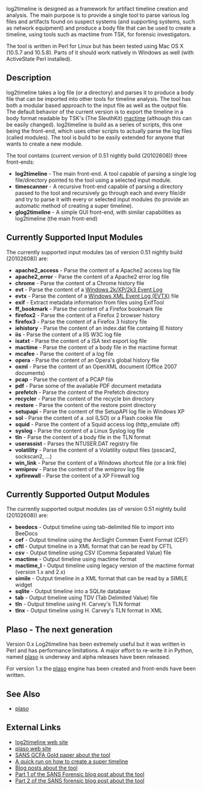 log2timeline is designed as a framework for artifact timeline creation
and analysis. The main purpose is to provide a single tool to parse
various log files and artifacts found on suspect systems (and supporting
systems, such as network equipment) and produce a body file that can be
used to create a timeline, using tools such as mactime from TSK, for
forensic investigators.

The tool is written in Perl for Linux but has been tested using Mac OS X
(10.5.7 and 10.5.8). Parts of it should work natively in Windows as well
(with ActiveState Perl installed).

## Description

log2timeline takes a log file (or a directory) and parses it to produce
a body file that can be imported into other tools for timeline analysis.
The tool has both a modular based approach to the input file as well as
the output file. The default behavior of the current version is to
export the timeline in a body format readable by TSK's (The SleuthKit)
[mactime](http://wiki.sleuthkit.org/index.php?title=Body_file) (although
this can be easily changed). log2timeline is build as a series of
scripts, this one being the front-end, which uses other scripts to
actually parse the log files (called modules). The tool is build to be
easily extended for anyone that wants to create a new module.

The tool contains (current version of 0.51 nightly build (20102608))
three front-ends:

- **log2timeline** - The main front-end. A tool capable of parsing a
  single log file/directory pointed to the tool using a selected input
  module.
- **timescanner** - A recursive front-end capable of parsing a directory
  passed to the tool and recursively go through each and every file/dir
  and try to parse it with every or selected input modules (to provide
  an automatic method of creating a super timeline).
- **glog2timeline** - A simple GUI front-end, with similar capabilities
  as log2timeline (the main front-end)

## Currently Supported Input Modules

The currently supported input modules (as of version 0.51 nightly build
(20102608)) are:

- **apache2_access** - Parse the content of a Apache2 access log file
- **apache2_error** - Parse the content of a Apache2 error log file
- **chrome** - Parse the content of a Chrome history file
- **evt** - Parse the content of a [Windows 2k/XP/2k3 Event
  Log](Windows_Event_Log_(EVT) "wikilink")
- **evtx** - Parse the content of a [Windows XML Event Log
  (EVTX)](Windows_XML_Event_Log_(EVTX) "wikilink") file
- **exif** - Extract metadata information from files using ExifTool
- **ff_bookmark** - Parse the content of a Firefox bookmark file
- **firefox2** - Parse the content of a Firefox 2 browser history
- **firefox3** - Parse the content of a Firefox 3 history file
- **iehistory** - Parse the content of an index.dat file containg IE
  history
- **iis** - Parse the content of a IIS W3C log file
- **isatxt** - Parse the content of a ISA text export log file
- **mactime** - Parse the content of a body file in the mactime format
- **mcafee** - Parse the content of a log file
- **opera** - Parse the content of an Opera's global history file
- **oxml** - Parse the content of an OpenXML document (Office 2007
  documents)
- **pcap** - Parse the content of a PCAP file
- **pdf** - Parse some of the available PDF document metadata
- **prefetch** - Parse the content of the Prefetch directory
- **recycler** - Parse the content of the recycle bin directory
- **restore** - Parse the content of the restore point directory
- **setupapi** - Parse the content of the SetupAPI log file in Windows
  XP
- **sol** - Parse the content of a .sol (LSO) or a Flash cookie file
- **squid** - Parse the content of a Squid access log (http_emulate off)
- **syslog** - Parse the content of a Linux Syslog log file
- **tln** - Parse the content of a body file in the TLN format
- **userassist** - Parses the NTUSER.DAT registry file
- **volatility** - Parse the content of a Volatility output files
  (psscan2, sockscan2, ...)
- **win_link** - Parse the content of a Windows shortcut file (or a link
  file)
- **wmiprov** - Parse the content of the wmiprov log file
- **xpfirewall** - Parse the content of a XP Firewall log

## Currently Supported Output Modules

The currently supported output modules (as of version 0.51 nightly build
(20102608)) are:

- **beedocs** - Output timeline using tab-delimited file to import into
  BeeDocs
- **cef** - Output timeline using the ArcSight Commen Event Format (CEF)
- **cftl** - Output timeline in a XML format that can be read by CFTL
- **csv** - Output timeline using CSV (Comma Separated Value) file
- **mactime** - Output timeline using mactime format
- **mactime_l** - Output timeline using legacy version of the mactime
  format (version 1.x and 2.x)
- **simile** - Output timeline in a XML format that can be read by a
  SIMILE widget
- **sqlite** - Output timeline into a SQLite database
- **tab** - Output timeline using TDV (Tab Delimited Value) file
- **tln** - Output timeline using H. Carvey's TLN format
- **tlnx** - Output timeline using H. Carvey's TLN format in XML

## Plaso - The next generation

Version 0.x Log2timeline has been extremely useful but it was written in
Perl and has performance limitations. A major effort to re-write it in
Python, named [plaso](plaso "wikilink") is underway and alpha releases
have been released.

For version 1.x the [plaso](plaso "wikilink") engine has been created
and front-ends have been written.

## See Also

- [plaso](plaso "wikilink")

## External Links

- [log2timeline web site](http://log2timeline.net)
- [plaso web site](http://plaso.kiddaland.net)
- [SANS GCFA Gold paper about the
  tool](http://www.sans.org/reading_room/whitepapers/logging/mastering-super-timeline-log2timeline_33438)
- [A quick run on how to create a super
  timeline](http://blogs.sans.org/computer-forensics/2010/03/19/digital-forensic-sifting-super-timeline-analysis-and-creation/)
- [Blog posts about the tool](http://blog.kiddaland.net/?s=log2timeline)
- [Part 1 of the SANS Forensic blog post about the
  tool](https://blogs.sans.org/computer-forensics/2009/08/13/artifact-timeline-creation-and-analysis-tool-release-log2timeline/)
- [Part 2 of the SANS forensic blog post about the
  tool](https://blogs.sans.org/computer-forensics/2009/08/14/artifact-timeline-creation-and-analysis-part-2/)